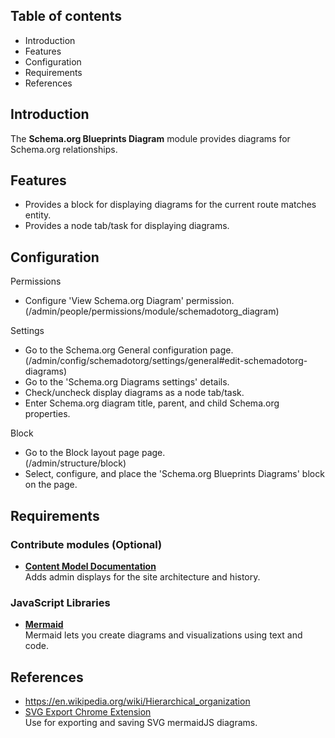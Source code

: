 Table of contents
-----------------

* Introduction
* Features
* Configuration
* Requirements
* References


Introduction
------------

The **Schema.org Blueprints Diagram** module provides
diagrams for Schema.org relationships.


Features
--------

- Provides a block for displaying diagrams for the
  current route matches entity.
- Provides a node tab/task for displaying diagrams.


Configuration
-------------

Permissions

- Configure 'View Schema.org Diagram' permission.  
  (/admin/people/permissions/module/schemadotorg_diagram)

Settings

- Go to the Schema.org General configuration page.  
  (/admin/config/schemadotorg/settings/general#edit-schemadotorg-diagrams)
- Go to the 'Schema.org Diagrams settings' details.
- Check/uncheck display diagrams as a node tab/task.
- Enter Schema.org diagram title, parent, and child Schema.org properties.

Block

- Go to the Block layout page page.  
  (/admin/structure/block)
- Select, configure, and place the 'Schema.org Blueprints Diagrams' block
  on the page.


Requirements
------------

### Contribute modules (Optional)

- **[Content Model Documentation](https://www.drupal.org/project/content_model_documentation)**  
  Adds admin displays for the site architecture and history.

### JavaScript Libraries

- **[Mermaid](https://mermaid.js.org)**  
  Mermaid lets you create diagrams and visualizations using text and code.


References
----------

- https://en.wikipedia.org/wiki/Hierarchical_organization
- [SVG Export Chrome Extension](https://chrome.google.com/webstore/detail/svg-export/naeaaedieihlkmdajjefioajbbdbdjgp/related?hl=en-GB)  
  Use for exporting and saving SVG mermaidJS diagrams. 

